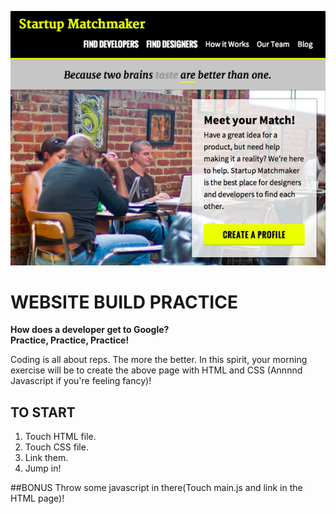 ![](startup-matchmaker.png)

# WEBSITE BUILD PRACTICE
**How does a developer get to Google?**</br>
**Practice, Practice, Practice!**

Coding is all about reps. The more the better. In this spirit, your morning exercise will be to create the above page with HTML and CSS (Annnnd Javascript if you're feeling fancy)!

## TO START
1. Touch HTML file.</br>
2. Touch CSS file.</br>
3. Link them.</br>
4. Jump in!</br>

##BONUS
Throw some javascript in there(Touch main.js and link in the HTML page)!
